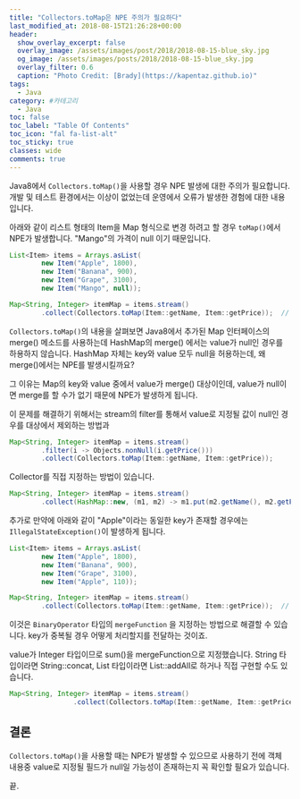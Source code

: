 ```yaml
---
title: "Collectors.toMap은 NPE 주의가 필요하다"
last_modified_at: 2018-08-15T21:26:28+00:00
header:
  show_overlay_excerpt: false
  overlay_image: /assets/images/post/2018/2018-08-15-blue_sky.jpg
  og_image: /assets/images/posts/2018/2018-08-15-blue_sky.jpg
  overlay_filter: 0.6
  caption: "Photo Credit: [Brady](https://kapentaz.github.io)"
tags:
  - Java
category: #카테고리
  - Java
toc: false
toc_label: "Table Of Contents"
toc_icon: "fal fa-list-alt"
toc_sticky: true
classes: wide
comments: true
---
```



Java8에서 `Collectors.toMap()`을 사용할 경우 NPE 발생에 대한 주의가 필요합니다. 개발 및 테스트 환경에서는 이상이 없었는데 운영에서 오류가 발생한 경험에 대한 내용입니다.

아래와 같이 리스트 형태의 Item을 Map 형식으로 변경 하려고 할 경우 `toMap()`에서 NPE가 발생합니다. "Mango"의 가격이 null 이기 때문입니다.

```java
List<Item> items = Arrays.asList(
		new Item("Apple", 1800),
		new Item("Banana", 900),
		new Item("Grape", 3100),
		new Item("Mango", null));

Map<String, Integer> itemMap = items.stream()
		.collect(Collectors.toMap(Item::getName, Item::getPrice));	// NPE
```

`Collectors.toMap()`의 내용을 살펴보면 Java8에서 추가된 Map 인터페이스의 merge() 메소드를 사용하는데 HashMap의 merge() 에서는 value가 null인 경우를 하용하지 않습니다. HashMap 자체는 key와 value 모두 null을 허용하는데, 왜 merge()에서는 NPE를 발생시킬까요?

그 이유는 Map의 key와 value 중에서 value가 merge() 대상이인데, value가 null이면 merge를 할 수가 없기 때문에 NPE가 발생하게 됩니다.

이 문제를 해결하기 위해서는 stream의 filter를 통해서 value로 지정될 값이 null인 경우를 대상에서 제외하는 방법과

```java
Map<String, Integer> itemMap = items.stream()
		.filter(i -> Objects.nonNull(i.getPrice()))
		.collect(Collectors.toMap(Item::getName, Item::getPrice));
```

Collector를 직접 지정하는 방법이 있습니다.

```java
Map<String, Integer> itemMap = items.stream()
		.collect(HashMap::new, (m1, m2) -> m1.put(m2.getName(), m2.getPrice()), HashMap::putAll);
```

추가로 만약에 아래와 같이 "Apple"이라는 동일한 key가 존재할 경우에는 `IllegalStateException()`이 발생하게 됩니다.

```java
List<Item> items = Arrays.asList(
		new Item("Apple", 1800),
		new Item("Banana", 900),
		new Item("Grape", 3100),
		new Item("Apple", 110));

Map<String, Integer> itemMap = items.stream()
		.collect(Collectors.toMap(Item::getName, Item::getPrice));	// 예외발생
```

 이것은 `BinaryOperator` 타입의 `mergeFunction` 을 지정하는 방법으로 해결할 수 있습니다. key가 중복될 경우 어떻게 처리할지를 전달하는 것이죠.

value가 Integer 타입이므로 sum()을 mergeFunction으로 지정했습니다. String 타입이라면 String::concat, List 타입이라면 List::addAll로 하거나 직접 구현할 수도 있습니다.

```java
Map<String, Integer> itemMap = items.stream()
				.collect(Collectors.toMap(Item::getName, Item::getPrice, Integer::sum));
```


## 결론
`Collectors.toMap()`을 사용할 때는 NPE가 발생할 수 있으므로 사용하기 전에 객체 내용중  value로 지정될 필드가 null일 가능성이 존재하는지 꼭 확인할 필요가 있습니다.

끝.